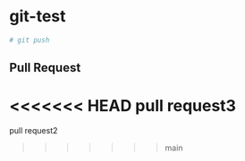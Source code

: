 # git-test

```sh
# git push
```

## Pull Request

<<<<<<< HEAD
pull request3
=======
pull request2
>>>>>>> main

